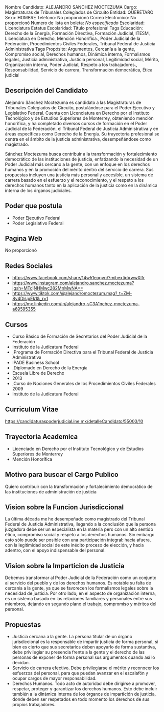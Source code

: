 Nombre Candidato: ALEJANDRO SANCHEZ MOCTEZUMA
Cargo: Magistraturas de Tribunales Colegiados de Circuito
Entidad: QUERETARO
Sexo: HOMBRE
Telefono: No proporcionó
Correo Electronico: No proporcionó
Numero de lista en boleta: *No especificado*
Escolaridad: Licenciatura
Estatus Escolaridad: Título profesional
Tags Educación: Derecho de la Energía, Formación Directiva, Formación Judicial, ITESM, Licenciatura en Derecho, Mención Honorífica., Poder Judicial de la Federación, Procedimientos Civiles Federales, Tribunal Federal de Justicia Administrativa
Tags Propósito: Argumentos, Cercanía a la gente, Compromiso social, Derechos humanos, Dinámica interna, Formalismos legales, Justicia administrativa, Justicia personal, Legitimidad social, Mérito, Organización interna, Poder Judicial, Respeto a los trabajadores., Responsabilidad, Servicio de carrera, Transformación democrática, Ética judicial


## Descripción del Candidato 

Alejandro Sánchez Moctezuma es candidato a las Magistraturas de Tribunales Colegiados de Circuito, postulándose para el Poder Ejecutivo y Legislativo Federal. Cuenta con Licenciatura en Derecho por el Instituto Tecnológico y de Estudios Superiores de Monterrey, obteniendo mención honorífica, y ha completado diversos cursos de formación en el Poder Judicial de la Federación, el Tribunal Federal de Justicia Administrativa y en áreas específicas como Derecho de la Energía. Su trayectoria profesional se centra en el ámbito de la justicia administrativa, desempeñándose como magistrado.

Sánchez Moctezuma busca contribuir a la transformación y fortalecimiento democrático de las instituciones de justicia, enfatizando la necesidad de un Poder Judicial más cercano a la gente, con un enfoque en los derechos humanos y en la promoción del mérito dentro del servicio de carrera. Sus propuestas incluyen una justicia más personal y accesible, un sistema de carrera basado en el esfuerzo y el reconocimiento, y el respeto a los derechos humanos tanto en la aplicación de la justicia como en la dinámica interna de los órganos judiciales.


## Poder que postula

- Poder Ejecutivo Federal
- Poder Legislativo Federal


## Pagina Web

No proporcionó


## Redes Sociales

- https://www.facebook.com/share/14w51eoqvn/?mibextid=wwXIfr
- https://www.instagram.com/alejandro.sanchez.moctezuma?igsh=MTdjNHMwc282MnMwNA==
- https://www.tiktok.com/@alejandromoctezum.mag?_t=ZM-8v4DlsipEk1&_r=1
- https://mx.linkedin.com/in/alejandro-sC3A1nchez-moctezuma-a69595355


## Cursos

- Curso Básico de Formación de Secretarios del Poder Judicial de la Federación
- Instituto de la Judicatura Federal
- ,Programa  de Formación Directiva para el Tribunal Federal de Justicia Administrativa
- IPADE Business School
- ,Diplomado en Derecho de la Energía
- Escuela Libre de Derecho
- 2013
- ,Curso de Nociones Generales de los Procedimientos Civiles Federales 2009
- Instituto de la Judicatura Federal


## Curriculum Vitae

https://candidaturaspoderjudicial.ine.mx/detalleCandidato/55003/10


## Trayectoria Academica

- Licenciado en Derecho por el Instituto Tecnológico y de Estudios Superiores de Monterrey
- Mención Honorífica


## Motivo para buscar el Cargo Publico

Quiero contribuir con la transformación y fortalecimiento democrático de las instituciones de administración de justicia


## Vision sobre la Funcion Jurisdiccional

La última década me he desempeñado como magistrado del Tribunal Federal de Justicia Administrativa, llegando a la conclusión que la persona juzgadora debe ser un especialista en la materia pero con un alto sentido ético, compromiso social y respeto a los derechos humanos. Sin embargo esto sólo puede ser posible con una participación integral: hacia afuera, con la legitimidad social de este inédito proceso de elección, y hacia adentro, con el apoyo indispensable del personal.


## Vision sobre la Imparticion de Justicia

Debemos transformar al Poder Judicial de la Federación como un conjunto al servicio del pueblo y de los derechos humanos. Es notable su falta de cercanía a la gente, ya que se favorecen los formalismos legales sobre la necesidad de justicia. Por otro lado, en el aspecto de organización interna, es un sistema basado en las relaciones familiares y personales entre sus miembros, dejando en segundo plano el trabajo, compromiso y méritos del personal.


## Propuestas

- Justicia cercana a la gente. La persona titular de un órgano jurisdiccional es la responsable de impartir justicia de forma personal, si bien es cierto que sus secretarios deben apoyarlo de forma sustantiva, debe privilegiar su presencia frente a la gente y el derecho de las personas de exponer de forma personal sus argumentos cuando así lo decidan.
- Servicio de carrera efectivo. Debe privilegiarse el mérito y reconocer los esfuerzos del personal, para que puedan avanzar en el escalafón y ocupar cargos de mayor responsabilidad.
- Derechos Humanos. Todo acto de autoridad debe dirigirse a promover, respetar, proteger y garantizar los derechos humanos. Esto debe incluir también a la dinámica interna de los órganos de impartición de justicia, donde deben ser respetados en todo momento los derechos de sus propios trabajadores.

